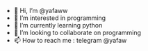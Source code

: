 - 👋 Hi, I’m @yafaww
- 👀 I’m interested in programming
- 🌱 I’m currently learning python
- 💞️ I’m looking to collaborate on programming
- 📫 How to reach me : telegram @yafaw

<!---
yafaww/yafaww is a ✨ special ✨ repository because its `README.md` (this file) appears on your GitHub profile.
You can click the Preview link to take a look at your changes.
--->
